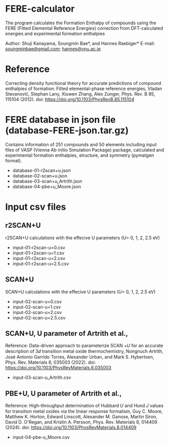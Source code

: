# FERE-calculator
The program calculates the Formation Enthalpy of compounds using the FERE (Fitted Elemental Reference Energies) correction from DFT-calculated energies and experimental formation enthalpies

Author: Shuji Kanayama, Soungmin Bae*, and Hannes Raebiger*
E-mail: soungminbae@gmail.com; hannes@ynu.ac.jp

# Reference
Correcting density functional theory for accurate predictions of compound enthalpies of formation: Fitted elemental-phase reference energies, Vladan Stevanović, Stephan Lany, Xiuwen Zhang, Alex Zunger, Phys. Rev. B 85, 115104 (2012).
doi: https://doi.org/10.1103/PhysRevB.85.115104

# FERE database in json file (database-FERE-json.tar.gz)
Contains information of 251 compounds and 50 elements including input files of VASP (Vienna Ab initio Simulation Package) package, calculated and experimental formation enthalpies, structure, and symmetry (pymatgen format).
- database-01-r2scan+u.json
- database-02-scan+u.json
- database-03-scan+u_Artrith.json
- database-04-pbe+u_Moore.json

# Input csv files

## r2SCAN+U
r2SCAN+U calculations with the effecive U parameters (U= 0, 1, 2, 2.5 eV)
- input-01-r2scan-u=0.csv
- input-01-r2scan-u=1.csv
- input-01-r2scan-u=2.csv
- input-01-r2scan-u=2.5.csv

## SCAN+U
SCAN+U calculations with the effecive U parameters (U= 0, 1, 2, 2.5 eV)
- input-02-scan-u=0.csv
- input-02-scan-u=1.csv
- input-02-scan-u=2.csv
- input-02-scan-u=2.5.csv

## SCAN+U, U parameter of Artrith et al.,
Reference: Data-driven approach to parameterize SCAN +𝑈 for an accurate description of 3⁢𝑑 transition metal oxide thermochemistry, Nongnuch Artrith, José Antonio Garrido Torres, Alexander Urban, and Mark S. Hybertsen, Phys. Rev. Materials 6, 035003 (2022).
doi: https://doi.org/10.1103/PhysRevMaterials.6.035003
- input-03-scan-u_Artrith.csv

## PBE+U, U parameter of Artrith et al.,
Reference: High-throughput determination of Hubbard 𝑈 and Hund 𝐽 values for transition metal oxides via the linear response formalism, Guy C. Moore, Matthew K. Horton, Edward Linscott, Alexander M. Ganose, Martin Siron, David D. O'Regan, and Kristin A. Persson, Phys. Rev. Materials 8, 014409 (2024).
doi: https://doi.org/10.1103/PhysRevMaterials.8.014409
- input-04-pbe-u_Moore.csv
